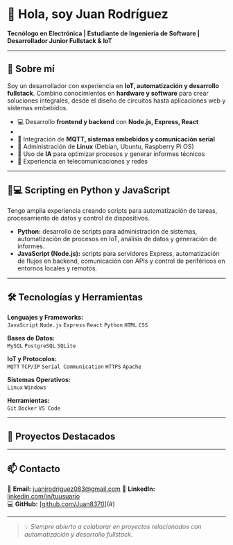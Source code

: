 # 👋 Hola, soy Juan Rodríguez  

**Tecnólogo en Electrónica | Estudiante de Ingeniería de Software | Desarrollador Junior Fullstack & IoT**  

---

## 🚀 Sobre mí  
Soy un desarrollador con experiencia en **IoT, automatización y desarrollo fullstack**. Combino conocimientos en **hardware y software** para crear soluciones integrales, desde el diseño de circuitos hasta aplicaciones web y sistemas embebidos.  

- 💻 Desarrollo **frontend y backend** con **Node.js, Express, React**
- 
- 🔌 Integración de **MQTT, sistemas embebidos y comunicación serial**  
- 🐧 Administración de **Linux** (Debian, Ubuntu, Raspberry Pi OS)  
- 🤖 Uso de **IA** para optimizar procesos y generar informes técnicos  
- 📡 Experiencia en telecomunicaciones y redes  

---

## 🐍💻 Scripting en Python y JavaScript  
Tengo amplia experiencia creando scripts para automatización de tareas, procesamiento de datos y control de dispositivos.  
- **Python:** desarrollo de scripts para administración de sistemas, automatización de procesos en IoT, análisis de datos y generación de informes.  
- **JavaScript (Node.js):** scripts para servidores Express, automatización de flujos en backend, comunicación con APIs y control de periféricos en entornos locales y remotos.  

---

## 🛠 Tecnologías y Herramientas  

**Lenguajes y Frameworks:**  
`JavaScript` `Node.js` `Express` `React` `Python` `HTML` `CSS`  

**Bases de Datos:**  
`MySQL` `PostgreSQL`  `SQLite`

**IoT y Protocolos:**  
`MQTT` `TCP/IP` `Serial Communication` `HTTPS` `Apache`

**Sistemas Operativos:**  
`Linux` `Windows`  

**Herramientas:**  
`Git` `Docker` `VS Code`  

---

## 📂 Proyectos Destacados  


---

## 📫 Contacto  
📧 **Email:** juanjrodriguez083@gmail.com
🔗 **LinkedIn:** [linkedin.com/in/tuusuario](#)  
💻 **GitHub:** [[github.com/Juan8370](https://github.com/Juan8370)](#)  

---
> 💡 *Siempre abierto a colaborar en proyectos relacionados con automatización y desarrollo fullstack.*
